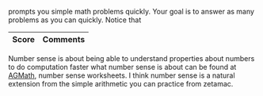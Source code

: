 
prompts you simple math problems quickly. Your goal is to answer as many problems as you can quickly. Notice that



| Score | Comments |
|-------|:---------|
Number sense is about being able to understand properties about numbers to do computation faster
what number sense is about can be found at [AGMath](https://www.agmath.com/57427/index.html),
number sense worksheets. I think number sense is a natural extension from the simple arithmetic
you can practice from zetamac.